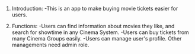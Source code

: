 1. Introduction:
-This is an app to make buying movie tickets easier for users.

2. Functions:
-Users can find information about movies they like, and search for showtime in any Cinema System.
-Users can buy tickets from many Cinema Groups easily.
-Users can manage user's profile. Other managements need admin role.
